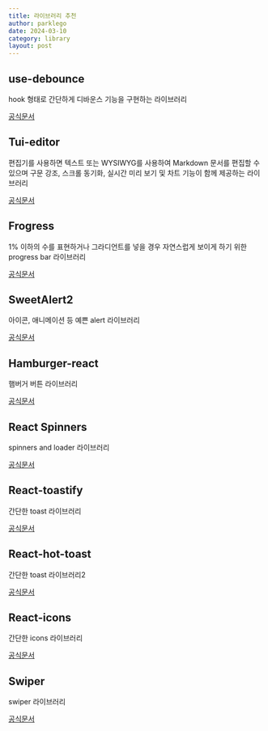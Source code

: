 ```yaml
---
title: 라이브러리 추천
author: parklego
date: 2024-03-10
category: library
layout: post
---
```


## use-debounce

hook 형태로 간단하게 디바운스 기능을 구현하는 라이브러리

[공식문서](https://github.com/xnimorz/use-debounce#readme)

## Tui-editor

편집기를 사용하면 텍스트 또는 WYSIWYG를 사용하여 Markdown 문서를 편집할 수 있으며 구문 강조, 스크롤 동기화, 실시간 미리 보기 및 차트 기능이 함께 제공하는 라이브러리

[공식문서](https://ui.toast.com/tui-editor)

## Frogress

1% 이하의 수를 표현하거나 그라디언트를 넣을 경우 자연스럽게 보이게 하기 위한 progress bar 라이브러리

[공식문서](https://frogress.vercel.app/)

## SweetAlert2

아이콘, 애니메이션 등 예쁜 alert 라이브러리

[공식문서](https://fkhadra.github.io/react-toastify/introduction/)

## Hamburger-react

햄버거 버튼 라이브러리

[공식문서](https://hamburger-react.netlify.app/)

## React Spinners

spinners and loader 라이브러리

[공식문서](https://mhnpd.github.io/react-loader-spinner/docs/intro/)

## React-toastify

간단한 toast 라이브러리

[공식문서](https://fkhadra.github.io/react-toastify/introduction/)

## React-hot-toast

간단한 toast 라이브러리2

[공식문서](https://react-hot-toast.com/)

## React-icons

간단한 icons 라이브러리

[공식문서](https://react-icons.github.io/react-icons/)

## Swiper

swiper 라이브러리

[공식문서](https://swiperjs.com/get-started)
